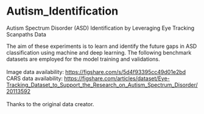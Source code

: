 # Autism_Identification
Autism Spectrum Disorder (ASD) Identification by Leveraging Eye Tracking Scanpaths Data 

The aim of these experiments is to learn and identify the future gaps in ASD classification using machine and deep learning. The following benchmark datasets are employed for the model training and validations. 
\
\
Image data availability: https://figshare.com/s/5d4f93395cc49d01e2bd 
CARS data availability: https://figshare.com/articles/dataset/Eye-Tracking_Dataset_to_Support_the_Research_on_Autism_Spectrum_Disorder/20113592
\
\
Thanks to the original data creator. 


